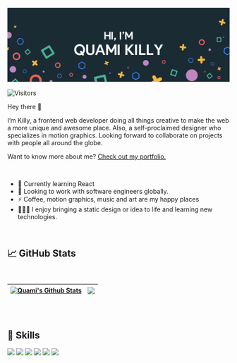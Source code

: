 [![Quami's GitHub Banner](./assets/GitHubHeader.png)](https://killy10o10.github.io/Portfolio-Mobile/)

![Visitors](https://api.visitorbadge.io/api/visitors?path=killy10o10%2Fgithub-visitors-badge&labelColor=%231a2b34&countColor=%23f7b93e&style=flat&labelStyle=upper)

Hey there 👋

I’m Killy, a frontend web developer doing all things creative to make the web a more unique and awesome place. Also, a self-proclaimed designer who specializes in motion graphics. Looking forward to collaborate on projects with people all around the globe.

Want to know more about me? [Check out my portfolio.](https://killy10o10.github.io/Portfolio-Mobile/)

<br/>


- 🌱 Currently learning React
- 👯 Looking to work with software engineers globally.
- ⚡ Coffee, motion graphics, music and art are my happy places
- 👨🏾‍💻 I enjoy bringing a static design or idea to life and learning new technologies.

<br/>

## &#x1f4c8; GitHub Stats

<br>

| <a href="https://github.com/killy10o10"> <img align="center" src="https://github-readme-stats.vercel.app/api?username=killy10o10&hide_border=true&show_icons=true&line_height=27&count_private=true&title_color=ffffff&text_color=c9cacc&icon_color=4AB097&bg_color=1A2B34&border_radius=10" alt="Quami's Github Stats" /></a> | <a href="https://github.com/killy10o10"><img align="center" src="https://github-readme-stats.vercel.app/api/top-langs/?username=killy10o10&hide_border=true&layout=compact&title_color=ffffff&text_color=c9cacc&icon_color=4AB197&bg_color=1A2B34&border_radius=10&card_width=260" /></a> | 
| ------------- | ------------- |
<br>
<br>

## 💼 Skills
![](https://img.shields.io/badge/Code-JavaScript-informational?style=flat&logo=JavaScript&logoColor=white&color=4AB197)
![](https://img.shields.io/badge/UnitTest-Jest-informational?style=flat&logo=Jest&logoColor=white&color=4AB197)
![](https://img.shields.io/badge/Bundle-WebPack-informational?style=flat&logo=webpack&logoColor=white&color=4AB197)
![](https://img.shields.io/badge/Style-CSS-informational?style=flat&logo=css3&logoColor=white&color=4AB197)
![](https://img.shields.io/badge/Build-HTML-informational?style=flat&logo=html5&logoColor=white&color=4AB197)
![](https://img.shields.io/badge/Style-Sass-informational?style=flat&logo=Sass&logoColor=white&color=4AB197)

